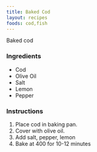 ```yaml
---
title: Baked Cod
layout: recipes
foods: cod,fish
---
```


Baked cod

### Ingredients
- Cod
- Olive Oil
- Salt
- Lemon
- Pepper

### Instructions
1. Place cod in baking pan.
2. Cover with olive oil.
3. Add salt, pepper, lemon
4. Bake at 400 for 10-12 minutes

